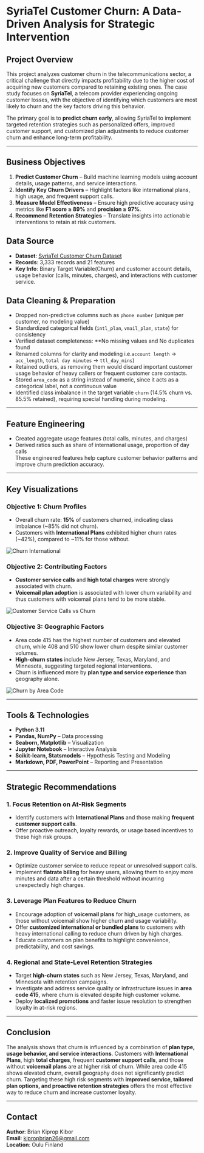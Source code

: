 # SyriaTel Customer Churn: A Data-Driven Analysis for Strategic Intervention


## Project Overview

This project analyzes customer churn in the telecommunications sector, a critical challenge that directly impacts profitability due to the higher cost of acquiring new customers compared to retaining existing ones. The case study focuses on **SyriaTel**, a telecom provider experiencing ongoing customer losses, with the objective of identifying which customers are most likely to churn and the key factors driving this behavior.  

The primary goal is to **predict churn early**, allowing SyriaTel to implement targeted retention strategies such as personalized offers, improved customer support, and customized plan adjustments to reduce customer churn and enhance long-term profitability.  

---

## Business Objectives

1. **Predict Customer Churn** – Build machine learning models using account details, usage patterns, and service interactions.  
2. **Identify Key Churn Drivers** – Highlight factors like international plans, high usage, and frequent support calls.  
3. **Measure Model Effectiveness** – Ensure high predictive accuracy using metrics like **F1 score ≥ 89%** and **precision ≥ 97%**.  
4. **Recommend Retention Strategies** – Translate insights into actionable interventions to retain at risk customers.


## Data Source

- **Dataset**: [SyriaTel Customer Churn Dataset](https://www.kaggle.com/becksddf/churn-in-telecoms-dataset)
- **Records**: 3,333 records and 21 features
- **Key Info**: Binary Target Variable(Churn) and customer account details, usage behavior (calls, minutes, charges), and interactions with customer service.


## Data Cleaning & Preparation

- Dropped non-predictive columns such as `phone number` (unique per customer, no modeling value)  
- Standardized categorical fields (`intl_plan`, `vmail_plan`, `state`) for consistency  
- Verified dataset completeness: **No missing values and No duplicates found  
- Renamed columns for clarity and modeling i.e.`account length` → `acc_length`, `total day minutes` → `ttl_day_mins`)  
- Retained outliers, as removing them would discard important customer usage behavior of heavy callers or frequent customer care contacts. 
- Stored `area_code` as a string instead of numeric, since it acts as a categorical label, not a continuous value  
- Identified class imbalance in the target variable `churn` (14.5% churn vs. 85.5% retained), requiring special handling during modeling.  

---

## Feature Engineering

- Created aggregate usage features (total calls, minutes, and charges)  
- Derived ratios such as share of international usage, proportion of day calls  
These engineered features help capture customer behavior patterns and improve churn prediction accuracy.  

---

## Key Visualizations

### Objective 1: Churn Profiles
- Overall churn rate: **15%** of customers churned, indicating class imbalance (~85% did not churn).  
- Customers with **International Plans** exhibited higher churn rates (~42%), compared to ~11% for those without.   

![Churn International](images/churn_itl.png)

### Objective 2: Contributing Factors
- **Customer service calls** and **high total charges** were strongly associated with churn.   
- **Voicemail plan adoption** is associated with lower churn variability and thus customers with voicemail plans tend to be more stable.   

![Customer Service Calls vs Churn](images/cust_service_calls.png)

### Objective 3: Geographic Factors
- Area code 415 has the highest number of customers and elevated churn, while 408 and 510 show lower churn despite similar customer volumes.  
- **High-churn states** include New Jersey, Texas, Maryland, and Minnesota, suggesting targeted regional interventions.  
- Churn is influenced more by **plan type and service experience** than geography alone.  

![Churn by Area Code](images/churn_by_area_code.png)

---


## Tools & Technologies

- **Python 3.11**
- **Pandas, NumPy** – Data processing
- **Seaborn, Matplotlib** – Visualization
- **Jupyter Notebook** – Interactive Analysis
- **Scikit-learn, Statsmodels** – Hypothesis Testing and Modeling  
- **Markdown, PDF, PowerPoint** – Reporting and Presentation

---

## Strategic Recommendations

### 1. Focus Retention on At-Risk Segments
-  Identify customers with **International Plans** and those making **frequent customer support calls**.  
-  Offer proactive outreach, loyalty rewards, or usage based incentives to these high risk groups.  

### 2. Improve Quality of Service and Billing
- Optimize customer service to reduce repeat or unresolved support calls.  
- Implement **flatrate billing** for heavy users, allowing them to enjoy more minutes and data after a certain threshold without incurring unexpectedly high charges.  

### 3. Leverage Plan Features to Reduce Churn
- Encourage adoption of **voicemail plans** for high_usage customers, as those without voicemail show higher churn and usage variability.  
- Offer **customized international or bundled plans** to customers with heavy international calling to reduce churn driven by high charges.  
- Educate customers on plan benefits to highlight convenience, predictability, and cost savings.  

### 4. Regional and State-Level Retention Strategies
- Target **high-churn states** such as New Jersey, Texas, Maryland, and Minnesota with retention campaigns.  
- Investigate and address service quality or infrastructure issues in **area code 415**, where churn is elevated despite high customer volume.  
- Deploy **localized promotions** and faster issue resolution to strengthen loyalty in at-risk regions.

---

## Conclusion

The analysis shows that churn is influenced by a combination of **plan type, usage behavior, and service interactions**. Customers with **International Plans**, high **total charges**, frequent **customer support calls**, and those without **voicemail plans** are at higher risk of churn. While area code 415 shows elevated churn, overall geography does not significantly predict churn. Targeting these high risk segments with **improved service, tailored plan options, and proactive retention strategies** offers the most effective way to reduce churn and increase customer loyalty.


---


## Contact

**Author**: Brian Kiprop Kibor  
**Email**: kipropbrian26@gmail.com  
**Location**: Oulu Finland  
